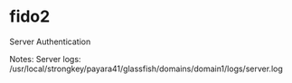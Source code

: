 # fido2

Server Authentication 

Notes: 
Server logs: /usr/local/strongkey/payara41/glassfish/domains/domain1/logs/server.log
